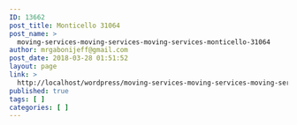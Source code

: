 ```yaml
---
ID: 13662
post_title: Monticello 31064
post_name: >
  moving-services-moving-services-moving-services-monticello-31064
author: mrgabonijeff@gmail.com
post_date: 2018-03-28 01:51:52
layout: page
link: >
  http://localhost/wordpress/moving-services-moving-services-moving-services-monticello-31064/
published: true
tags: [ ]
categories: [ ]
---
```

